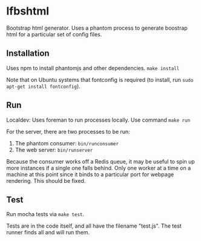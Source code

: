 lfbshtml
====================

Bootstrap html generator. Uses a phantom process to generate boostrap html for a
particular set of config files.

Installation
--------------------
Uses npm to install phantomjs and other dependencies.
`make install`

Note that on Ubuntu systems that fontconfig is required (to install, run
`sudo apt-get install fontconfig`).

Run
--------------------
Localdev: Uses foreman to run processes locally. Use command `make run`

For the server, there are two processes to be run:
 1. The phantom consumer: `bin/runconsumer`
 2. The web server: `bin/runserver`

Because the consumer works off a Redis queue, it may be useful to spin up more
instances if a single one falls behind. Only one worker at a time on a machine at
this point since it binds to a particular port for webpage rendering. This should
be fixed.

Test
--------------------
Run mocha tests via `make test`.

Tests are in the code itself, and all have the filename "test.js". The test runner
finds all and will run them.
